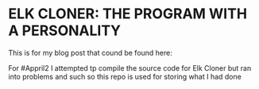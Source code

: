 # ELK CLONER: THE PROGRAM WITH A PERSONALITY

This is for my blog post that cound be found here: 

For #Appril2 I attempted tp compile the source code for Elk Cloner but ran into problems and such so this repo is used for storing what I had done
